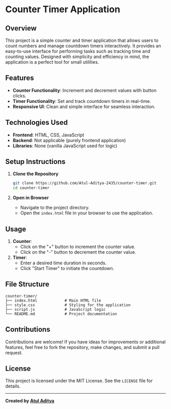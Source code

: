 # Counter Timer Application

## Overview
This project is a simple counter and timer application that allows users to count numbers and manage countdown timers interactively. It provides an easy-to-use interface for performing tasks such as tracking time and counting values. Designed with simplicity and efficiency in mind, the application is a perfect tool for small utilities.

## Features
- **Counter Functionality**: Increment and decrement values with button clicks.
- **Timer Functionality**: Set and track countdown timers in real-time.
- **Responsive UI**: Clean and simple interface for seamless interaction.

## Technologies Used
- **Frontend**: HTML, CSS, JavaScript
- **Backend**: Not applicable (purely frontend application)
- **Libraries**: None (vanilla JavaScript used for logic)

## Setup Instructions
1. **Clone the Repository**
   ```bash
   git clone https://github.com/Atul-Aditya-2435/counter-timer.git
   cd counter-timer
   ```

2. **Open in Browser**
   - Navigate to the project directory.
   - Open the `index.html` file in your browser to use the application.

## Usage
1. **Counter**:
   - Click on the "+" button to increment the counter value.
   - Click on the "-" button to decrement the counter value.
2. **Timer**:
   - Enter a desired time duration in seconds.
   - Click "Start Timer" to initiate the countdown.

## File Structure
```
counter-timer/
├── index.html            # Main HTML file
├── style.css             # Styling for the application
├── script.js             # JavaScript logic
└── README.md             # Project documentation
```

## Contributions
Contributions are welcome! If you have ideas for improvements or additional features, feel free to fork the repository, make changes, and submit a pull request.

## License
This project is licensed under the MIT License. See the `LICENSE` file for details.

---

**Created by [Atul Aditya](https://github.com/Atul-Aditya-2435)**

